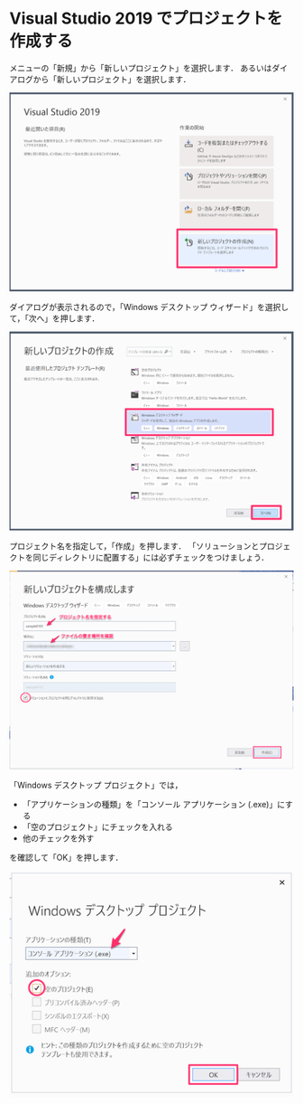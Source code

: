 # Visual Studio 2019 でプロジェクトを作成する

メニューの「新規」から「新しいプロジェクト」を選択します．
あるいはダイアログから「新しいプロジェクト」を選択します．

![プロジェクト作成](/img/vs2019project-1.png)

ダイアログが表示されるので，「Windows デスクトップ ウィザード」を選択して，「次へ」を押します．

![ウィザード](/img/vs2019project-2.png)

プロジェクト名を指定して，「作成」を押します．
「ソリューションとプロジェクトを同じディレクトリに配置する」には必ずチェックをつけましょう．

![プロジェクトの構成](/img/vs2019project-3.png)

「Windows デスクトップ プロジェクト」では，

- 「アプリケーションの種類」を「コンソール アプリケーション (.exe)」にする
- 「空のプロジェクト」にチェックを入れる
- 他のチェックを外す

を確認して「OK」を押します．

![プロジェクトの設定](/img/vs2019project-4.png)
